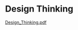 # Design Thinking

[Design_Thinking.pdf](https://github.com/yakonaru/BADS7105/blob/main/Homework%2012%20-%20Design%20Thinking/Design_Thinking.pdf)